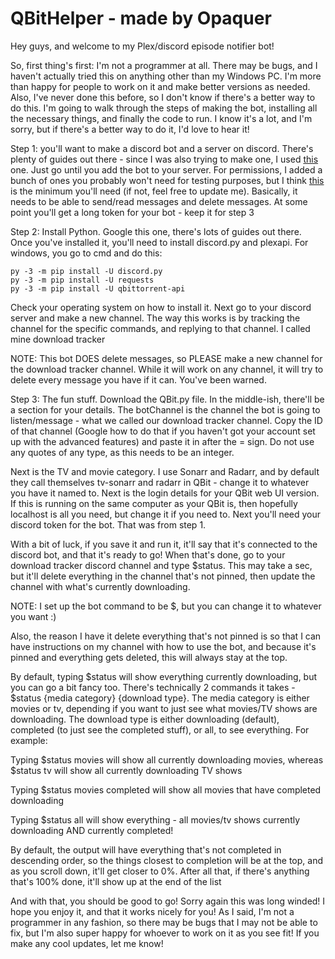 # QBitHelper - made by Opaquer

Hey guys, and welcome to my Plex/discord episode notifier bot!

So, first thing's first: I'm not a programmer at all. There may be bugs, and I haven't actually tried this on anything other than my Windows PC. I'm more than happy for people to work on it and make better versions as needed. Also, I've never done this before, so I don't know if there's a better way to do this. I'm going to walk through the steps of making the bot, installing all the necessary things, and finally the code to run. I know it's a lot, and I'm sorry, but if there's a better way to do it, I'd love to hear it!

Step 1: you'll want to make a discord bot and a server on discord. There's plenty of guides out there - since I was also trying to make one, I used [this](https://www.freecodecamp.org/news/create-a-discord-bot-with-python/) one. Just go until you add the bot to your server. For permissions, I added a bunch of ones you probably won't need for testing purposes, but I think [this](https://i.imgur.com/xUfYkWo.png) is the minimum you'll need (if not, feel free to update me). Basically, it needs to be able to send/read messages and delete messages. At some point you'll get a long token for your bot - keep it for step 3

Step 2: Install Python. Google this one, there's lots of guides out there. Once you've installed it, you'll need to install discord.py and plexapi. For windows, you go to cmd and do this:

    py -3 -m pip install -U discord.py
    py -3 -m pip install -U requests
    py -3 -m pip install -U qbittorrent-api

Check your operating system on how to install it. Next go to your discord server and make a new channel. The way this works is by tracking the channel for the specific commands, and replying to that channel. I called mine download tracker

NOTE: This bot DOES delete messages, so PLEASE make a new channel for the download tracker channel. While it will work on any channel, it will try to delete every message you have if it can. You've been warned.

Step 3: The fun stuff. Download the QBit.py file. In the middle-ish, there'll be a section for your details. The botChannel is the channel the bot is going to listen/message - what we called our download tracker channel. Copy the ID of that channel (Google how to do that if you haven't got your account set up with the advanced features) and paste it in after the = sign. Do not use any quotes of any type, as this needs to be an integer.

Next is the TV and movie category. I use Sonarr and Radarr, and by default they call themselves tv-sonarr and radarr in QBit - change it to whatever you have it named to. Next is the login details for your QBit web UI version. If this is running on the same computer as your QBit is, then hopefully localhost is all you need, but change it if you need to. Next you'll need your discord token for the bot. That was from step 1.

With a bit of luck, if you save it and run it, it'll say that it's connected to the discord bot, and that it's ready to go! When that's done, go to your download tracker discord channel and type $status. This may take a sec, but it'll delete everything in the channel that's not pinned, then update the channel with what's currently downloading. 

NOTE: I set up the bot command to be $, but you can change it to whatever you want :)

Also, the reason I have it delete everything that's not pinned is so that I can have instructions on my channel with how to use the bot, and because it's pinned and everything gets deleted, this will always stay at the top. 

By default, typing $status will show everything currently downloading, but you can go a bit fancy too. There's technically 2 commands it takes - $status {media category} {download type}. The media category is either movies or tv, depending if you want to just see what movies/TV shows are downloading. The download type is either downloading (default), completed (to just see the completed stuff), or all, to see everything. For example:

Typing $status movies will show all currently downloading movies, whereas $status tv will show all currently downloading TV shows

Typing $status movies completed will show all movies that have completed downloading

Typing $status all will show everything - all movies/tv shows currently downloading AND currently completed!

By default, the output will have everything that's not completed in descending order, so the things closest to completion will be at the top, and as you scroll down, it'll get closer to 0%. After all that, if there's anything that's 100% done, it'll show up at the end of the list

And with that, you should be good to go! Sorry again this was long winded! I hope you enjoy it, and that it works nicely for you! As I said, I'm not a programmer in any fashion, so there may be bugs that I may not be able to fix, but I'm also super happy for whoever to work on it as you see fit! If you make any cool updates, let me know!
